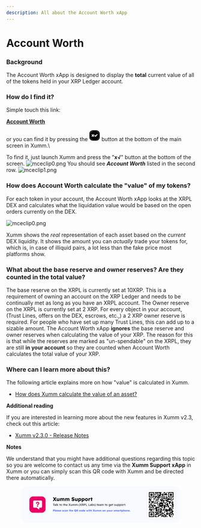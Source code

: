 ```yaml
---
description: All about the Account Worth xApp
---
```


# Account Worth

### **Background**

The Account Worth xApp is designed to display the **total** current value of all of the tokens held in your XRP Ledger account.&#x20;

### **How do I find it?**

Simple touch this link:

****[**Account Worth**](https://xumm.app/detect/xapp:xumm.accountworth)****

or you can find it by pressing the <img src="../../.gitbook/assets/image (2).png" alt="" data-size="line"> button at the bottom of the main screen in Xumm.\




&#x20;To find it, just launch Xumm and press the "**x√**" button at the bottom of the screen. ![mceclip0.png](https://drtc9zr.dlvr.cloud/hc/article\_attachments/5881817535762/mceclip0.png) You should see _**Account Worth**_ listed in the second row. ![mceclip1.png](https://drtc9zr.dlvr.cloud/hc/article\_attachments/5882016149138/mceclip1.png)

&#x20;

### **How does Account Worth calculate the "value" of my tokens?**

&#x20;For each token in your account, the Account Worth xApp looks at the XRPL DEX and calculates what the liquidation value would be based on the open orders currently on the DEX.  &#x20;

![mceclip0.png](https://drtc9zr.dlvr.cloud/hc/article\_attachments/6006931870866/mceclip0.png)

&#x20; Xumm shows the _real_ representation of each asset based on the _current_ DEX liquidity. It shows the amount you can _actually_ trade your tokens for, which is, in case of illiquid pairs, a lot less than the fake price most platforms show.&#x20;

### **What about the base reserve and owner reserves? Are they counted in the total value?**

&#x20;The base reserve on the XRPL is currently set at 10XRP. This is a requirement of owning an account on the XRP Ledger and needs to be continually met as long as you have an XRPL account.  The Owner reserve on the XRPL is currently set at 2 XRP. For every object in your account, (Trust Lines, offers on the DEX, escrows, etc.,) a 2 XRP owner reserve is required. For people who have set up many Trust Lines, this can add up to a sizable amount. The Account Worth xApp **ignores** the base reserve and owner reserves when calculating the value of your XRP.  The reason for this is that while the reserves are marked as "un-spendable" on the XRPL, they are still **in your account** so they are counted when Account Worth calculates the total value of your XRP. &#x20;

### **Where can I learn more about this?**

&#x20;The following article explains more on how "value" is calculated in Xumm.

* [How does Xumm calculate the value of an asset?](https://support.xumm.app/hc/en-us/articles/4416895527314)

&#x20;

**Additional reading**

If you are interested in learning more about the new features in Xumm v2.3, check out this article:

* [Xumm v2.3.0 - Release Notes](https://support.xumm.app/hc/en-us/articles/5569334061330)

**Notes**

We understand that you might have additional questions regarding this topic so you are welcome to contact us any time via the **Xumm Support xApp** in Xumm or you can simply scan this QR code with Xumm and be directed there automatically.



<figure><img src="../../.gitbook/assets/Support banner Xumm.png" alt=""><figcaption></figcaption></figure>
